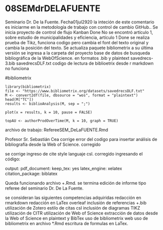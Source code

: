# 08SEMdrDELAFUENTE
Seminario Dr. De la Fuente. Fecha01jul2920
la inteción de este comentario es iniciarme en la metodología de trabajo con control de cambio GitHub..
Se inicia proyecto de control de flujo Kanban Done
No se encontró artículo 1, sobre estudio de municipalidades y eficiencia, artículo 1 Done
se realiza prueba de Tikz, funciona codigo pero cambia el font del texto original y cambia la posición del texto.
Se actualiza paquete bibliometrix a su última versión
se ingresa a la carpeta del proyecto base de datos de busqueda bibliográfica de la WebOfScience. en formatos .bib y plaintext savedrecs-3.bib savedrecsDLF.txt
codigo de lectura de biblioetrix desde r markdown no funciona


#bibliometrix

```{r message=FALSE, warning=FALSE, include=FALSE}
library(bibliometrix)   
file <- "https://www.bibliometrix.org/datasets/savedrecsDLF.txt"
M <- convert2df(file, dbsource = "wos", format = "plaintext")
head(M["TC"])
results <- biblioAnalysis(M, sep = ";")
```

```{r message=FALSE, warning=FALSE}
plot(x = results, k = 10, pause = FALSE)
```

```{r}
topAU <- authorProdOverTime(M, k = 10, graph = TRUE)
```
archivo de trabajo: RefereeSEM_DeLaFUENTE.Rmd


Profesor Sr. Sebastián Cea corrige error del codigo para insertar análisis de bibliografía desde la Web of Science. corregido

se corrige ingreso de cite style languaje csl. corregido ingresando el código:

output: 
  pdf_document: 
    keep_tex: yes
    latex_engine: xelatex  
    citation_package: biblatex
    
Queda funcionando archivo +.Rmd. se termina edición de informe tipo referee del seminario Dr. De La Fuente.

se consideran las siguientes competencias adquiridas
redacción en rmarkdown
redacción en LaTex overleaf 
inclusión de referencias +.bib
utilización de Zotero
estilo de citas csl
inclusión de diagramas TIKZ
utilización de CITR
utilización de Web of Science
extracción de datos desde la Web of Science en plaintext y BibTex
uso de bibliometrix web
uso de bibliometrix en archivo *.Rmd
escritura de formulas en LaTex.

